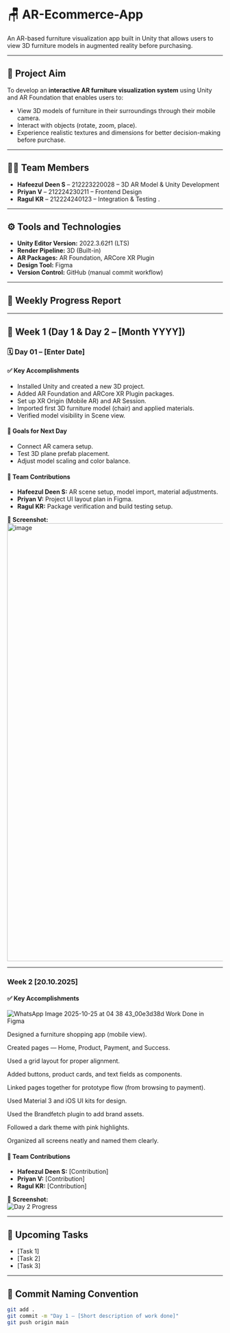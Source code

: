 # 🪑 AR-Ecommerce-App
An AR-based furniture visualization app built in Unity that allows users to view 3D furniture models in augmented reality before purchasing.

---

## 🎯 Project Aim
To develop an **interactive AR furniture visualization system** using Unity and AR Foundation that enables users to:
- View 3D models of furniture in their surroundings through their mobile camera.
- Interact with objects (rotate, zoom, place).
- Experience realistic textures and dimensions for better decision-making before purchase.

---

## 👨‍💻 Team Members
- **Hafeezul Deen S** – 212223220028 – 3D AR Model & Unity Development  
- **Priyan V** – 212224230211 – Frontend Design  
- **Ragul KR** – 212224240123 – Integration & Testing . 

---

## ⚙️ Tools and Technologies
- **Unity Editor Version:** 2022.3.62f1 (LTS)  
- **Render Pipeline:** 3D (Built-in)  
- **AR Packages:** AR Foundation, ARCore XR Plugin  
- **Design Tool:** Figma  
- **Version Control:** GitHub (manual commit workflow)  

---

## 📆 Weekly Progress Report

---

## 📅 Week 1 (Day 1 & Day 2 – [Month YYYY])

### 🗓 **Day 01 – [Enter Date]**

#### ✅ **Key Accomplishments**
- Installed Unity and created a new 3D project.
- Added AR Foundation and ARCore XR Plugin packages.
- Set up XR Origin (Mobile AR) and AR Session.
- Imported first 3D furniture model (chair) and applied materials.
- Verified model visibility in Scene view.

#### 🎯 **Goals for Next Day**
- Connect AR camera setup.
- Test 3D plane prefab placement.
- Adjust model scaling and color balance.


#### 👥 Team Contributions
- **Hafeezul Deen S:** AR scene setup, model import, material adjustments.  
- **Priyan V:** Project UI layout plan in Figma.  
- **Ragul KR:** Package verification and build testing setup.


**📸 Screenshot:**  
<img width="1893" height="1022" alt="image" src="https://github.com/user-attachments/assets/a04f43c0-a02e-4e75-896e-79626bfd9fb5" />

---

### Week 2 [20.10.2025]

#### ✅ **Key Accomplishments**
![WhatsApp Image 2025-10-25 at 04 38 43_00e3d38d](https://github.com/user-attachments/assets/60bdc94a-97c6-4858-85e0-3c42e33b94fe)
Work Done in Figma

Designed a furniture shopping app (mobile view).

Created pages — Home, Product, Payment, and Success.

Used a grid layout for proper alignment.

Added buttons, product cards, and text fields as components.

Linked pages together for prototype flow (from browsing to payment).

Used Material 3 and iOS UI kits for design.

Used the Brandfetch plugin to add brand assets.

Followed a dark theme with pink highlights.

Organized all screens neatly and named them clearly.
 


#### 👥 **Team Contributions**
- **Hafeezul Deen S:** [Contribution]  
- **Priyan V:** [Contribution]  
- **Ragul KR:** [Contribution]  

**📸 Screenshot:**  
![Day 2 Progress](YOUR_IMAGE_LINK)

---

## 📱 Upcoming Tasks
- [Task 1]  
- [Task 2]  
- [Task 3]  

---

## 💾 Commit Naming Convention
```bash
git add .
git commit -m "Day 1 – [Short description of work done]"
git push origin main
